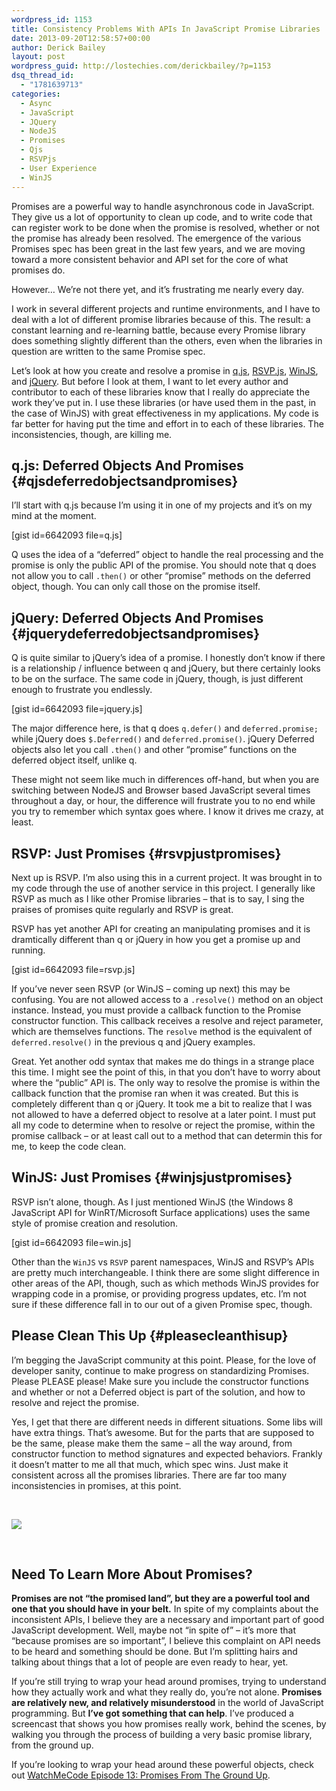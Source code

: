 ```yaml
---
wordpress_id: 1153
title: Consistency Problems With APIs In JavaScript Promise Libraries
date: 2013-09-20T12:58:57+00:00
author: Derick Bailey
layout: post
wordpress_guid: http://lostechies.com/derickbailey/?p=1153
dsq_thread_id:
  - "1781639713"
categories:
  - Async
  - JavaScript
  - JQuery
  - NodeJS
  - Promises
  - Qjs
  - RSVPjs
  - User Experience
  - WinJS
---
```

Promises are a powerful way to handle asynchronous code in JavaScript. They give us a lot of opportunity to clean up code, and to write code that can register work to be done when the promise is resolved, whether or not the promise has already been resolved. The emergence of the various Promises spec has been great in the last few years, and we are moving toward a more consistent behavior and API set for the core of what promises do.

However… We’re not there yet, and it’s frustrating me nearly every day.

I work in several different projects and runtime environments, and I have to deal with a lot of different promise libraries because of this. The result: a constant learning and re-learning battle, because every Promise library does something slightly different than the others, even when the libraries in question are written to the same Promise spec.

Let’s look at how you create and resolve a promise in [q.js](https://github.com/kriskowal/q), [RSVP.js](https://github.com/tildeio/rsvp.js), [WinJS](http://msdn.microsoft.com/en-us/library/windows/apps/br211867.aspx), and [jQuery](http://api.jquery.com/jQuery.Deferred/). But before I look at them, I want to let every author and contributor to each of these libraries know that I really do appreciate the work they&#8217;ve put in. I use these libraries (or have used them in the past, in the case of WinJS) with great effectiveness in my applications. My code is far better for having put the time and effort in to each of these libraries. The inconsistencies, though, are killing me.

## q.js: Deferred Objects And Promises {#qjsdeferredobjectsandpromises}

I’ll start with q.js because I’m using it in one of my projects and it’s on my mind at the moment.

[gist id=6642093 file=q.js]

Q uses the idea of a “deferred” object to handle the real processing and the promise is only the public API of the promise. You should note that q does not allow you to call `.then()` or other “promise” methods on the deferred object, though. You can only call those on the promise itself.

## jQuery: Deferred Objects And Promises {#jquerydeferredobjectsandpromises}

Q is quite similar to jQuery’s idea of a promise. I honestly don’t know if there is a relationship / influence between q and jQuery, but there certainly looks to be on the surface. The same code in jQuery, though, is just different enough to frustrate you endlessly.

[gist id=6642093 file=jquery.js]

The major difference here, is that q does `q.defer()` and `deferred.promise;` while jQuery does `$.Deferred()` and `deferred.promise()`. jQuery Deferred objects also let you call `.then()` and other “promise” functions on the deferred object itself, unlike q.

These might not seem like much in differences off-hand, but when you are switching between NodeJS and Browser based JavaScript several times throughout a day, or hour, the difference will frustrate you to no end while you try to remember which syntax goes where. I know it drives me crazy, at least.

## RSVP: Just Promises {#rsvpjustpromises}

Next up is RSVP. I’m also using this in a current project. It was brought in to my code through the use of another service in this project. I generally like RSVP as much as I like other Promise libraries &#8211; that is to say, I sing the praises of promises quite regularly and RSVP is great.

RSVP has yet another API for creating an manipulating promises and it is dramtically different than q or jQuery in how you get a promise up and running.

[gist id=6642093 file=rsvp.js]

If you’ve never seen RSVP (or WinJS &#8211; coming up next) this may be confusing. You are not allowed access to a `.resolve()` method on an object instance. Instead, you must provide a callback function to the Promise constructor function. This callback receives a resolve and reject parameter, which are themselves functions. The `resolve` method is the equivalent of `deferred.resolve()` in the previous q and jQuery examples.

Great. Yet another odd syntax that makes me do things in a strange place this time. I might see the point of this, in that you don’t have to worry about where the “public” API is. The only way to resolve the promise is within the callback function that the promise ran when it was created. But this is completely different than q or jQuery. It took me a bit to realize that I was not allowed to have a deferred object to resolve at a later point. I must put all my code to determine when to resolve or reject the promise, within the promise callback &#8211; or at least call out to a method that can determin this for me, to keep the code clean.

## WinJS: Just Promises {#winjsjustpromises}

RSVP isn’t alone, though. As I just mentioned WinJS (the Windows 8 JavaScript API for WinRT/Microsoft Surface applications) uses the same style of promise creation and resolution.

[gist id=6642093 file=win.js]

Other than the `WinJS` vs `RSVP` parent namespaces, WinJS and RSVP’s APIs are pretty much interchangeable. I think there are some slight difference in other areas of the API, though, such as which methods WinJS provides for wrapping code in a promise, or providing progress updates, etc. I’m not sure if these difference fall in to our out of a given Promise spec, though.

## Please Clean This Up {#pleasecleanthisup}

I’m begging the JavaScript community at this point. Please, for the love of developer sanity, continue to make progress on standardizing Promises. Please PLEASE please! Make sure you include the constructor functions and whether or not a Deferred object is part of the solution, and how to resolve and reject the promise.

Yes, I get that there are different needs in different situations. Some libs will have extra things. That’s awesome. But for the parts that are supposed to be the same, please make them the same &#8211; all the way around, from constructor function to method signatures and expected behaviors. Frankly it doesn&#8217;t matter to me all that much, which spec wins. Just make it consistent across all the promises libraries. There are far too many inconsistencies in promises, at this point.

 

[![](http://imgs.xkcd.com/comics/standards.png?v=101271)](http://xkcd.com/927/)

 

## Need To Learn More About Promises?

**Promises are not &#8220;the promised land&#8221;, but they are a powerful tool and one that you should have in your belt.** In spite of my complaints about the inconsistent APIs, I believe they are a necessary and important part of good JavaScript development. Well, maybe not &#8220;in spite of&#8221; &#8211; it&#8217;s more that &#8220;because promises are so important&#8221;, I believe this complaint on API needs to be heard and something should be done. But I&#8217;m splitting hairs and talking about things that a lot of people are even ready to hear, yet.

If you&#8217;re still trying to wrap your head around promises, trying to understand how they actually work and what they really do, you&#8217;re not alone. **Promises are relatively new, and relatively misunderstood** in the world of JavaScript programming. But **I&#8217;ve got something that can help**. I&#8217;ve produced a screencast that shows you how promises really work, behind the scenes, by walking you through the process of building a very basic promise library, from the ground up.

If you&#8217;re looking to wrap your head around these powerful objects, check out [WatchMeCode Episode 13: Promises From The Ground Up](http://www.watchmecode.net/promises-ground-up).

[<img style="margin-left: auto;margin-right: auto" src="http://www.watchmecode.net/images/promises-ground-up.png" alt="" width="" height="" border="0" />](http://www.watchmecode.net/promises-ground-up)

 